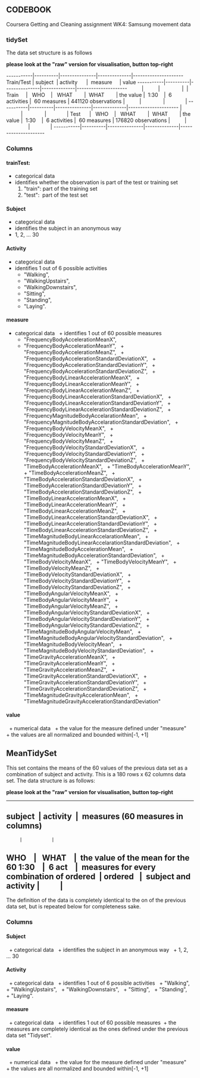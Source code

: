 ## CODEBOOK

Coursera Getting and Cleaning assignment WK4: Samsung movement data

### tidySet

The data set structure is as follows

**please look at the "raw" version for visualisation, button top-right**

-----------|----------|---------------|--------------|---------------------
Train/Test | subject  | activity      |  measure     | value
-----------|----------|---------------|--------------|---------------------
           |          |               |              |
 Train     |   WHO    |   WHAT        |  WHAT        | the value
           |  1:30    |  6 activities |  60 measures | 441120 observations
           |          |               |              |
-----------|----------|---------------|--------------|---------------------
           |          |               |              |
 Test      |   WHO    |   WHAT        |  WHAT        | the value
           |  1:30    |  6 activities |  60 measures | 176820 observations
           |          |               |              |
-----------|----------|---------------|--------------|---------------------

### Columns

#### trainTest:  
  + categorical data
  + identifies whether the observation is part of the test or training set
    1. "train": part of the training set
    2. "test":  part of the test set

#### Subject
  + categorical data
  + identifies the subject in an anonymous way
  + 1, 2, ... 30

#### Activity
  + categorical data
  + identifies 1 out of 6 possible activities
    + "Walking",
    + "WalkingUpstairs",
    + "WalkingDownstairs",
    + "Sitting",
    + "Standing",
    + "Laying".
    
            
#### measure
  + categorical data
  + identifies 1 out of 60 possible measures
    + "FrequencyBodyAccelerationMeanX",
    + "FrequencyBodyAccelerationMeanY",
    + "FrequencyBodyAccelerationMeanZ",
    + "FrequencyBodyAccelerationStandardDeviationX",
    + "FrequencyBodyAccelerationStandardDeviationY",
    + "FrequencyBodyAccelerationStandardDeviationZ",
    + "FrequencyBodyLinearAccelerationMeanX",
    + "FrequencyBodyLinearAccelerationMeanY",
    + "FrequencyBodyLinearAccelerationMeanZ",
    + "FrequencyBodyLinearAccelerationStandardDeviationX",
    + "FrequencyBodyLinearAccelerationStandardDeviationY",
    + "FrequencyBodyLinearAccelerationStandardDeviationZ",
    + "FrequencyMagnitudeBodyAccelarationMean",
    + "FrequencyMagnitudeBodyAccelarationStandardDeviation",
    + "FrequencyBodyVelocityMeanX",
    + "FrequencyBodyVelocityMeanY",
    + "FrequencyBodyVelocityMeanZ",
    + "FrequencyBodyVelocityStandardDeviationX",
    + "FrequencyBodyVelocityStandardDeviationY",
    + "FrequencyBodyVelocityStandardDeviationZ",
    + "TimeBodyAccelerationMeanX",
    + "TimeBodyAccelerationMeanY",
    + "TimeBodyAccelerationMeanZ",
    + "TimeBodyAccelerationStandardDeviationX",
    + "TimeBodyAccelerationStandardDeviationY",
    + "TimeBodyAccelerationStandardDeviationZ",
    + "TimeBodyLinearAccelerationMeanX",
    + "TimeBodyLinearAccelerationMeanY",
    + "TimeBodyLinearAccelerationMeanZ",
    + "TimeBodyLinearAccelerationStandardDeviationX",
    + "TimeBodyLinearAccelerationStandardDeviationY",
    + "TimeBodyLinearAccelerationStandardDeviationZ",
    + "TimeMagnitudeBodyLinearAccelarationMean",
    + "TimeMagnitudeBodyLinearAccelarationStandardDeviation",
    + "TimeMagnitudeBodyAccelerationMean",
    + "TimeMagnitudeBodyAccelerationStandardDeviation",
    + "TimeBodyVelocityMeanX",
    + "TimeBodyVelocityMeanY",
    + "TimeBodyVelocityMeanZ",
    + "TimeBodyVelocityStandardDeviationX",
    + "TimeBodyVelocityStandardDeviationY",
    + "TimeBodyVelocityStandardDeviationZ",
    + "TimeBodyAngularVelocityMeanX",
    + "TimeBodyAngularVelocityMeanY",
    + "TimeBodyAngularVelocityMeanZ",
    + "TimeBodyAngularVelocityStandardDeviationX",
    + "TimeBodyAngularVelocityStandardDeviationY",
    + "TimeBodyAngularVelocityStandardDeviationZ",
    + "TimeMagnitudeBodyAngularVelocityMean",
    + "TimeMagnitudeBodyAngularVelocityStandardDeviation",
    + "TimeMagnitudeBodyVelocityMean",
    + "TimeMagnitudeBodyVelocityStandardDeviation",
    + "TimeGravityAccelerationMeanX",
    + "TimeGravityAccelerationMeanY",
    + "TimeGravityAccelerationMeanZ",
    + "TimeGravityAccelerationStandardDeviationX",
    + "TimeGravityAccelerationStandardDeviationY",
    + "TimeGravityAccelerationStandardDeviationZ",
    + "TimeMagnitudeGravityAccelerationMean",
    + "TimeMagnitudeGravityAccelerationStandardDeviation"

#### value
  + numerical data
  + the value for the measure defined under "measure"
  + the values are all normalized and bounded within[-1, +1]


## MeanTidySet

This set contains the means of the 60 values of the previous data set as a combination of subject and activity. This is a 180 rows x 62 columns data set. The data structure is as follows:

**please look at the "raw" version for visualisation, button top-right**

-------------------------------------------------------------
subject  | activity  |  measures (60 measures in columns)
-------------------------------------------------------------
         |           |
  WHO    |   WHAT    |  the value of the mean for the 60
 1:30    |  6 act    |  measures for every combination of
ordered  | ordered   |  subject and activity
         |           |
-------------------------------------------------------------

The definition of the data is completely identical to the on of the previous data set, but is repeated below for completeness sake.

### Columns

#### Subject
  + categorical data
  + identifies the subject in an anonymous way
    + 1, 2, ... 30

#### Activity
  + categorical data
  + identifies 1 out of 6 possible activities
    + "Walking",
    + "WalkingUpstairs",
    + "WalkingDownstairs",
    + "Sitting",
    + "Standing",
    + "Laying".

#### measure
  + categorical data
  + identifies 1 out of 60 possible measures
  + the measures are completely identical as the ones defined under the previous data set "Tidyset".

#### value
  + numerical data
  + the value for the measure defined under "measure"
  + the values are all normalized and bounded within[-1, +1]


